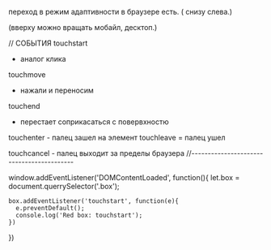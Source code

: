 переход в режим адаптивности в браузере есть. 
( снизу слева.)

(вверху можно вращать мобайл, десктоп.)

// СОБЫТИЯ
touchstart
- аналог клика

touchmove
- нажали и переносим

touchend
- перестает соприкасаться с повервхностю 

touchenter -  палец зашел на элемент
touchleave = палец ушел 

touchcancel - палец выходит за пределы браузера
//------------------------------------------

window.addEventListener('DOMContentLoaded', function(){
    let.box = document.querrySelector('.box');

    box.addEventListener('touchstart', function(e){
      e.preventDefault();
      console.log('Red box: touchstart');
    })
})
